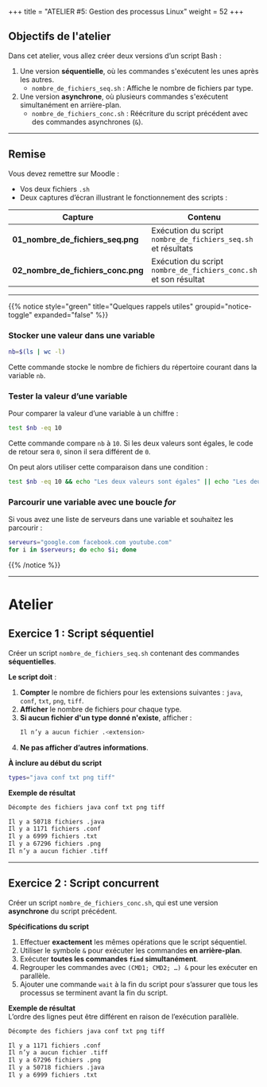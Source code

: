 +++
title = "ATELIER #5: Gestion des processus Linux"
weight = 52
+++


## Objectifs de l'atelier

Dans cet atelier, vous allez créer deux versions d’un script Bash :  

1. Une version **séquentielle**, où les commandes s'exécutent les unes après les autres. 
	- `nombre_de_fichiers_seq.sh` : Affiche le nombre de fichiers par type. 
2. Une version **asynchrone**, où plusieurs commandes s'exécutent simultanément en arrière-plan.  
	- `nombre_de_fichiers_conc.sh` : Réécriture du script précédent avec des commandes asynchrones (`&`).

---

## Remise

Vous devez remettre sur Moodle :
- Vos deux fichiers `.sh`
- Deux captures d’écran illustrant le fonctionnement des scripts :

| Capture                            | Contenu                                      |
|------------------------------------|----------------------------------------------|
| **01_nombre_de_fichiers_seq.png**  | Exécution du script `nombre_de_fichiers_seq.sh` et résultats      |
| **02_nombre_de_fichiers_conc.png** | Exécution du script `nombre_de_fichiers_conc.sh` et son résultat      |


--- 

{{% notice style="green" title="Quelques rappels utiles" groupid="notice-toggle" expanded="false" %}}
### Stocker une valeur dans une variable
```bash
nb=$(ls | wc -l)
```
Cette commande stocke le nombre de fichiers du répertoire courant dans la variable `nb`.  

### Tester la valeur d’une variable
 
Pour comparer la valeur d’une variable à un chiffre :  
```bash
test $nb -eq 10
```
Cette commande compare `nb` à `10`. Si les deux valeurs sont égales, le code de retour sera `0`, sinon il sera différent de `0`.  

On peut alors utiliser cette comparaison dans une condition :  
```bash
test $nb -eq 10 && echo "Les deux valeurs sont égales" || echo "Les deux valeurs sont différentes"
```

### Parcourir une variable avec une boucle *for*
  
Si vous avez une liste de serveurs dans une variable et souhaitez les parcourir :  
```bash
serveurs="google.com facebook.com youtube.com"
for i in $serveurs; do echo $i; done
```
{{% /notice %}}


---

# Atelier

## Exercice 1 : Script séquentiel  

Créer un script `nombre_de_fichiers_seq.sh` contenant des commandes **séquentielles**.  

**Le script doit** :  
1. **Compter** le nombre de fichiers pour les extensions suivantes : `java`, `conf`, `txt`, `png`, `tiff`.  
2. **Afficher** le nombre de fichiers pour chaque type.  
3. **Si aucun fichier d'un type donné n'existe**, afficher :  
   ```bash
   Il n’y a aucun fichier .<extension>
   ```
4. **Ne pas afficher d’autres informations**.  

**À inclure au début du script**  
```bash
types="java conf txt png tiff"
```

**Exemple de résultat**  
```bash
Décompte des fichiers java conf txt png tiff

Il y a 50718 fichiers .java  
Il y a 1171 fichiers .conf  
Il y a 6999 fichiers .txt  
Il y a 67296 fichiers .png  
Il n’y a aucun fichier .tiff  
```

---

## Exercice 2 : Script concurrent 

Créer un script `nombre_de_fichiers_conc.sh`, qui est une version **asynchrone** du script précédent.  

**Spécifications du script**  
1. Effectuer **exactement** les mêmes opérations que le script séquentiel.  
2. Utiliser le symbole `&` pour exécuter les commandes **en arrière-plan**.  
3. Exécuter **toutes les commandes `find` simultanément**.  
4. Regrouper les commandes avec `(CMD1; CMD2; …) &` pour les exécuter en parallèle.  
5. Ajouter une commande `wait` à la fin du script pour s’assurer que tous les processus se terminent avant la fin du script.  

**Exemple de résultat**  
L’ordre des lignes peut être différent en raison de l’exécution parallèle.  
```bash
Décompte des fichiers java conf txt png tiff

Il y a 1171 fichiers .conf  
Il n’y a aucun fichier .tiff  
Il y a 67296 fichiers .png  
Il y a 50718 fichiers .java  
Il y a 6999 fichiers .txt  
```